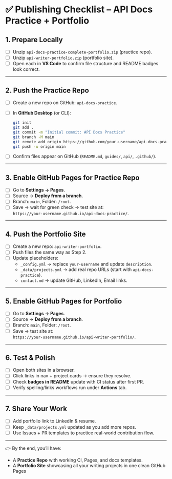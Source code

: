 # ✅ Publishing Checklist – API Docs Practice + Portfolio

## 1. Prepare Locally

- [ ] Unzip `api-docs-practice-complete-portfolio.zip` (practice repo).
- [ ] Unzip `api-writer-portfolio.zip` (portfolio site).
- [ ] Open each in **VS Code** to confirm file structure and README badges look correct.

---

## 2. Push the Practice Repo

- [ ] Create a new repo on GitHub: `api-docs-practice`.
- [ ] In **GitHub Desktop** (or CLI):

  ```bash
  git init
  git add .
  git commit -m "Initial commit: API Docs Practice"
  git branch -M main
  git remote add origin https://github.com/your-username/api-docs-practice.git
  git push -u origin main
  ```

- [ ] Confirm files appear on GitHub (`README.md`, `guides/`, `api/`, `.github/`).

---

## 3. Enable GitHub Pages for Practice Repo

- [ ] Go to **Settings → Pages**.
- [ ] Source → **Deploy from a branch**.
- [ ] Branch: `main`, Folder: `/root`.
- [ ] Save → wait for green check → test site at:  
  `https://your-username.github.io/api-docs-practice/`.

---

## 4. Push the Portfolio Site

- [ ] Create a new repo: `api-writer-portfolio`.
- [ ] Push files the same way as Step 2.
- [ ] Update placeholders:
  - `_config.yml` → replace `your-username` and update `description`.
  - `_data/projects.yml` → add real repo URLs (start with `api-docs-practice`).
  - `contact.md` → update GitHub, LinkedIn, Email links.

---

## 5. Enable GitHub Pages for Portfolio

- [ ] Go to **Settings → Pages**.
- [ ] Source → **Deploy from a branch**.
- [ ] Branch: `main`, Folder: `/root`.
- [ ] Save → test site at:  
  `https://your-username.github.io/api-writer-portfolio/`.

---

## 6. Test & Polish

- [ ] Open both sites in a browser.
- [ ] Click links in nav + project cards → ensure they resolve.
- [ ] Check **badges in README** update with CI status after first PR.
- [ ] Verify spelling/links workflows run under **Actions** tab.

---

## 7. Share Your Work

- [ ] Add portfolio link to LinkedIn & resume.
- [ ] Keep `_data/projects.yml` updated as you add more repos.
- [ ] Use Issues + PR templates to practice real-world contribution flow.

---

👉 By the end, you’ll have:

- A **Practice Repo** with working CI, Pages, and docs templates.  
- A **Portfolio Site** showcasing all your writing projects in one clean GitHub Pages
